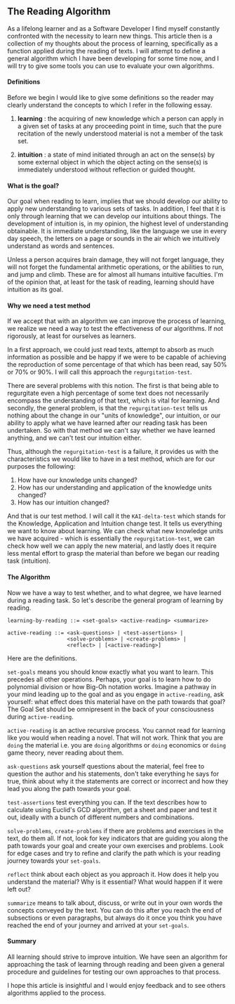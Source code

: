 ## The Reading Algorithm

As a lifelong learner and as a Software Developer I find myself constantly confronted
with the necessity to learn new things. This article then is a collection of my thoughts about the process of learning, specifically as a function applied during the reading of texts. I will attempt to define a general algorithm which I have been developing for some time now, and I will try to give some tools you can use to evaluate your own algorithms.

#### Definitions

Before we begin I would like to give some definitions so the reader may clearly understand the concepts to which I refer in the following essay.

1. **learning** : the acquiring of new knowledge which a person can apply in a given set of tasks at any proceeding point in time, such that the pure recitation of the newly understood material is not a member of the task set.

2. **intuition** : a state of mind initiated through an act on the sense(s) by some external object in which the object acting on the sense(s) is immediately understood without reflection or guided thought.

#### What is the goal?

Our goal when reading to learn, implies that we should develop our ability to apply new understanding to various sets of tasks. In addition, I feel that it is only through learning that we can develop our intuitions about things. The development of intuition is, in my opinion, the highest level of understanding obtainable. It is immediate understanding, like the language we use in every day speech, the letters on a page or sounds in the air which we intuitively understand as words and sentences.

Unless a person acquires brain damage, they will not forget language, they will not forget the fundamental arithmetic operations, or the abilities to run, and jump and climb. These are for almost all humans intuitive faculties. I'm of the opinion that, at least for the task of reading, learning should have intuition as its goal.

#### Why we need a test method

If we accept that with an algorithm we can improve the process of learning, we realize we need a way to test the effectiveness of our algorithms. If not rigorously, at least for ourselves as learners.

In a first approach, we could just read texts, attempt to absorb as much information as possible and be happy if we were to be capable of achieving the reproduction of some percentage of that which has been read, say 50% or 70% or 90%. I will call this approach the `regurgitation-test`.

There are several problems with this notion. The first is that being able to regurgitate even a high percentage of some text does not necessarily encompass the understanding of that text, which is vital for learning.  And secondly, the general problem, is that the `regurgitation-test` tells us nothing about the change in our "units of knowledge", our intuition, or our ability to apply what we have learned after our reading task has been undertaken. So with that method we can't say whether we have learned anything, and we can't test our intuition either.

Thus, although the `regurgitation-test` is a failure, it provides us with the characteristics we would like to have in a test method, which are for our purposes the following:

1. How have our knowledge units changed?
2. How has our understanding and application of the knowledge units changed?
2. How has our intuition changed?

And that is our test method. I will call it the `KAI-delta-test` which stands for the Knowledge, Application and Intuition change test. It tells us everything we want to know about learning. We can check what new knowledge units we have acquired - which is essentially the `regurgitation-test`, we can check how well we can apply the new material, and lastly does it require less mental effort to grasp the material than before we began our reading task (intuition).


#### The Algorithm

Now we have a way to test whether, and to what degree, we have learned during a reading task. So let's describe the general program of learning by reading.

```
learning-by-reading ::= <set-goals> <active-reading> <summarize>

active-reading ::= <ask-questions> | <test-assertions> |
                   <solve-problems> | <create-problems> |
                   <reflect> | [<active-reading>]

```

Here are the definitions.

`set-goals` means you should know exactly what you want to learn. This precedes all other operations. Perhaps, your goal is to learn how to do polynomial division or how Big-Oh notation works. Imagine a pathway in your mind leading up to the goal and as you engage in `active-reading`, ask yourself: what effect does this material have on the path towards that goal? The Goal Set should be omnipresent in the back of your consciousness during `active-reading`.

`active-reading` is an active recursive process. You cannot read for learning like you would when reading a novel. That will not work. Think that you are `doing` the material i.e. you are `doing` algorithms or `doing` economics or `doing` game theory, never reading about them.

`ask-questions` ask yourself questions about the material, feel free to question the author and his statements, don't take everything he says for true, think about why it the statements are correct or incorrect and how they lead you along the path towards your goal.

`test-assertions` test everything you can. If the text describes how to calculate using Euclid's GCD algorithm, get a sheet and paper and test it out, ideally with a bunch of different numbers and combinations.

`solve-problems`, `create-problems` if there are problems and exercises in the text, do them all. If not, look for key indicators that are guiding you along the path towards your goal and create your own exercises and problems. Look for edge cases and try to refine and clarify the path which is your reading journey towards your `set-goals`.

`reflect` think about each object as you approach it. How does it help you understand the material? Why is it essential? What would happen if it were left out?

`summarize` means to talk about, discuss, or write out in your own words the concepts conveyed by the text. You can do this after you reach the end of subsections or even paragraphs, but always do it once you think you have reached the end of your journey and arrived at your `set-goals`.

#### Summary

All learning should strive to improve intuition. We have seen an algorithm for approaching the task of learning through reading and been given a general procedure and guidelines for testing our own approaches to that process.

I hope this article is insightful and I would enjoy feedback and to see others algorithms applied to the process.
